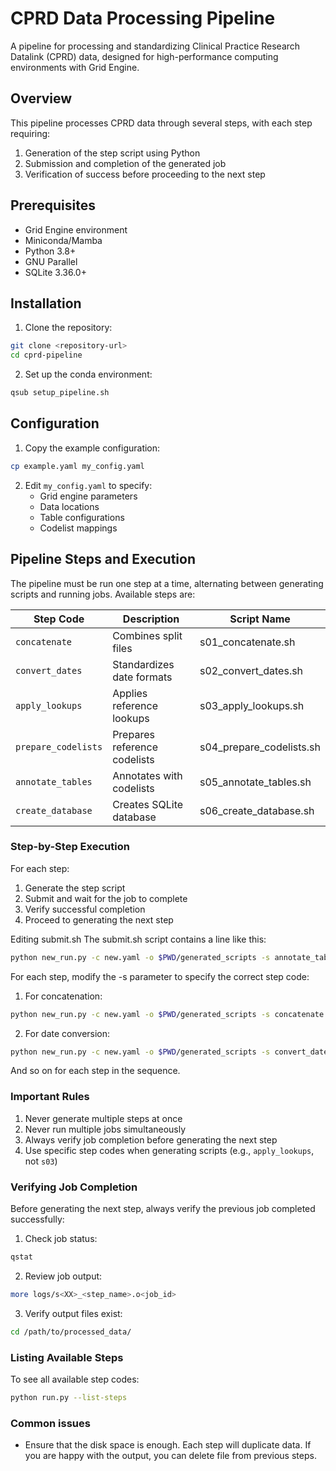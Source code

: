 # CPRD Data Processing Pipeline

A pipeline for processing and standardizing Clinical Practice Research Datalink (CPRD) data, designed for high-performance computing environments with Grid Engine.

## Overview

This pipeline processes CPRD data through several steps, with each step requiring:
1. Generation of the step script using Python
2. Submission and completion of the generated job
3. Verification of success before proceeding to the next step

## Prerequisites

- Grid Engine environment
- Miniconda/Mamba
- Python 3.8+
- GNU Parallel
- SQLite 3.36.0+

## Installation

1. Clone the repository:
```bash
git clone <repository-url>
cd cprd-pipeline
```

2. Set up the conda environment:
```bash
qsub setup_pipeline.sh
```

## Configuration

1. Copy the example configuration:
```bash
cp example.yaml my_config.yaml
```

2. Edit `my_config.yaml` to specify:
   - Grid engine parameters
   - Data locations
   - Table configurations
   - Codelist mappings

## Pipeline Steps and Execution

The pipeline must be run one step at a time, alternating between generating scripts and running jobs. Available steps are:

| Step Code | Description | Script Name |
|-----------|-------------|-------------|
| `concatenate` | Combines split files | s01_concatenate.sh |
| `convert_dates` | Standardizes date formats | s02_convert_dates.sh |
| `apply_lookups` | Applies reference lookups | s03_apply_lookups.sh |
| `prepare_codelists` | Prepares reference codelists | s04_prepare_codelists.sh |
| `annotate_tables` | Annotates with codelists | s05_annotate_tables.sh |
| `create_database` | Creates SQLite database | s06_create_database.sh |

### Step-by-Step Execution

For each step:
1. Generate the step script
2. Submit and wait for the job to complete
3. Verify successful completion
4. Proceed to generating the next step

Editing submit.sh
The submit.sh script contains a line like this:

```bash
python new_run.py -c new.yaml -o $PWD/generated_scripts -s annotate_tables
```

For each step, modify the -s parameter to specify the correct step code:

1. For concatenation:

```bash
python new_run.py -c new.yaml -o $PWD/generated_scripts -s concatenate
```

2. For date conversion:

```bash
python new_run.py -c new.yaml -o $PWD/generated_scripts -s convert_dates
```

And so on for each step in the sequence.

### Important Rules

1. Never generate multiple steps at once
2. Never run multiple jobs simultaneously
3. Always verify job completion before generating the next step
4. Use specific step codes when generating scripts (e.g., `apply_lookups`, not `s03`)

### Verifying Job Completion

Before generating the next step, always verify the previous job completed successfully:

1. Check job status:
```bash
qstat
```

2. Review job output:
```bash
more logs/s<XX>_<step_name>.o<job_id>
```

3. Verify output files exist:
```bash
cd /path/to/processed_data/
```

### Listing Available Steps

To see all available step codes:
```bash
python run.py --list-steps
```

### Common issues

* Ensure that the disk space is enough. Each step will duplicate data. If you are happy with the output, you can delete file from previous steps.



